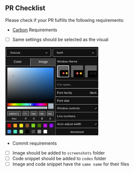 ## PR Checklist

Please check if your PR fulfills the following requirements:

- [Carbon](https://carbon.now.sh) Requirements
- [ ] Same settings should be selected as the visual
<img src="/icons/CarbonSettings.png" alt="CarbonSettings" width="300"/>

- Commit requirements
- [ ] Image should be added to `screenshots` folder
- [ ] Code snippet should be added to `codes` folder
- [ ] Image and code snippet have the `same name` for their files
